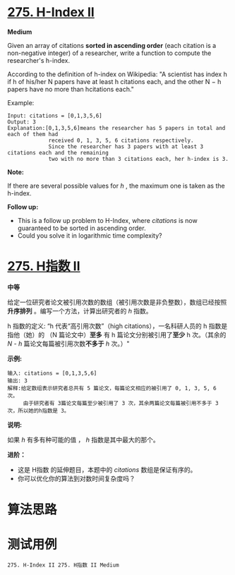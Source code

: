 # [275. H-Index II][enTitle]

**Medium**

Given an array of citations **sorted in ascending order** (each citation is a non-negative integer) of a researcher, write a function to compute the researcher's h-index.

According to the definition of h-index on Wikipedia: "A scientist has index h if h of his/her N papers have at least h citations each, and the other N − h papers have no more than hcitations each."

Example:

```
Input: citations = [0,1,3,5,6]
Output: 3 
Explanation:[0,1,3,5,6]means the researcher has 5 papers in total and each of them had 
             received 0, 1, 3, 5, 6 citations respectively. 
             Since the researcher has 3 papers with at least 3 citations each and the remaining 
             two with no more than 3 citations each, her h-index is 3.
```

**Note:** 

If there are several possible values for  *h* , the maximum one is taken as the h-index.

**Follow up:** 

- This is a follow up problem to H-Index, where  *citations*  is now guaranteed to be sorted in ascending order. 
- Could you solve it in logarithmic time complexity?


# [275. H指数 II][cnTitle]

**中等**

给定一位研究者论文被引用次数的数组（被引用次数是非负整数），数组已经按照**升序排列** 。编写一个方法，计算出研究者的  *h*  指数。

h 指数的定义: “h 代表“高引用次数”（high citations），一名科研人员的 h 指数是指他（她）的 （N 篇论文中）**至多** 有 h 篇论文分别被引用了**至少**  h 次。（其余的  *N - h* 篇论文每篇被引用次数**不多于**  *h* 次。）"



**示例:** 

```
输入: citations = [0,1,3,5,6]
输出: 3 
解释:给定数组表示研究者总共有 5 篇论文，每篇论文相应的被引用了 0, 1, 3, 5, 6 次。
     由于研究者有 3篇论文每篇至少被引用了 3 次，其余两篇论文每篇被引用不多于 3 次，所以她的h指数是 3。
```



**说明:** 

如果  *h* 有多有种可能的值 ， *h*  指数是其中最大的那个。



**进阶：** 

- 这是 H指数 的延伸题目，本题中的  *citations*  数组是保证有序的。 
- 你可以优化你的算法到对数时间复杂度吗？




# 算法思路

# 测试用例
```
275. H-Index II 275. H指数 II Medium
```

[enTitle]: https://leetcode.com/problems/h-index-ii/
[cnTitle]: https://leetcode-cn.com/problems/h-index-ii/
